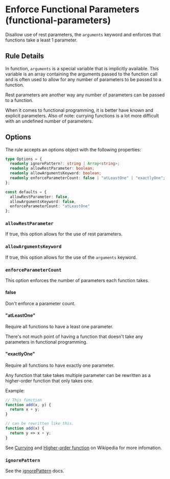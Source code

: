 # Enforce Functional Parameters (functional-parameters)

Disallow use of rest parameters, the `arguments` keyword and enforces that functions take a least 1 parameter.

## Rule Details

In function, `arguments` is a special variable that is implicitly available.
This variable is an array containing the arguments passed to the function call and is often used to allow for any number of parameters to be passed to a function.

Rest parameters are another way any number of parameters can be passed to a function.

When it comes to functional programming, it is better have known and explicit parameters.
Also of note: currying functions is a lot more difficult with an undefined number of parameters.

## Options

The rule accepts an options object with the following properties:

```typescript
type Options = {
  readonly ignorePattern?: string | Array<string>;
  readonly allowRestParameter: boolean;
  readonly allowArgumentsKeyword: boolean;
  readonly enforceParameterCount: false | "atLeastOne" | "exactlyOne";
};

const defaults = {
  allowRestParameter: false,
  allowArgumentsKeyword: false,
  enforceParameterCount: "atLeastOne"
};
```

### `allowRestParameter`

If true, this option allows for the use of rest parameters.

### `allowArgumentsKeyword`

If true, this option allows for the use of the `arguments` keyword.

### `enforceParameterCount`

This option enforces the number of parameters each function takes.

#### false

Don't enforce a parameter count.

#### "atLeastOne"

Require all functions to have a least one parameter.

There's not much point of having a function that doesn't take any parameters in functional programming.

#### "exactlyOne"

Require all functions to have exactly one parameter.

Any function that take takes multiple parameter can be rewritten as a higher-order function that only takes one.

Example:

```typescript
// This function
function add(x, y) {
  return x + y;
}

// can be rewritten like this.
function add(x) {
  return y => x + y;
}
```

See [Currying](https://en.wikipedia.org/wiki/Currying) and [Higher-order function](https://en.wikipedia.org/wiki/Higher-order_function) on Wikipedia for more infomation.

### `ignorePattern`

See the [ignorePattern](./options/ignore-pattern.md) docs.
